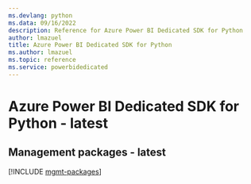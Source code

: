 ```yaml
---
ms.devlang: python
ms.data: 09/16/2022
description: Reference for Azure Power BI Dedicated SDK for Python
author: lmazuel
title: Azure Power BI Dedicated SDK for Python
ms.author: lmazuel
ms.topic: reference
ms.service: powerbidedicated
---
```

# Azure Power BI Dedicated SDK for Python - latest

## Management packages - latest
[!INCLUDE [mgmt-packages](power-bi-dedicated-mgmt-index.md)]